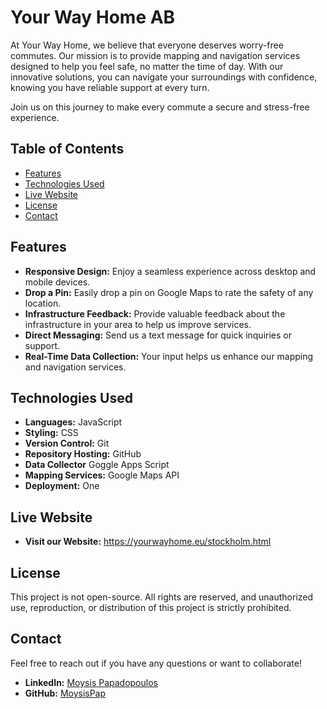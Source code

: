 # Your Way Home AB

At Your Way Home, we believe that everyone deserves worry-free commutes. Our mission is to provide mapping and navigation services designed to help you feel safe, no matter the time of day. With our innovative solutions, you can navigate your surroundings with confidence, knowing you have reliable support at every turn.

Join us on this journey to make every commute a secure and stress-free experience.

## Table of Contents

- [Features](#features)
- [Technologies Used](#technologies-used)
- [Live Website](#live-website)
- [License](#license)
- [Contact](#contact)

## Features

- **Responsive Design:** Enjoy a seamless experience across desktop and mobile devices.
- **Drop a Pin:** Easily drop a pin on Google Maps to rate the safety of any location.
- **Infrastructure Feedback:** Provide valuable feedback about the infrastructure in your area to help us improve services.
- **Direct Messaging:** Send us a text message for quick inquiries or support.
- **Real-Time Data Collection:** Your input helps us enhance our mapping and navigation services.

## Technologies Used

- **Languages:** JavaScript
- **Styling:** CSS
- **Version Control:** Git
- **Repository Hosting:** GitHub
- **Data Collector** Goggle Apps Script
- **Mapping Services:** Google Maps API
- **Deployment:** One

## Live Website

- **Visit our Website:** <a href="https://yourwayhome.eu/stockholm.html" target="_blank" rel="noopener noreferrer">https://yourwayhome.eu/stockholm.html</a>

## License

This project is not open-source. All rights are reserved, and unauthorized use, reproduction, or distribution of this project is strictly prohibited.

## Contact

Feel free to reach out if you have any questions or want to collaborate!

- **LinkedIn:** [Moysis Papadopoulos](https://www.linkedin.com/in/moysis-papadopoulos/)
- **GitHub:** [MoysisPap](https://github.com/MoysisPap)
